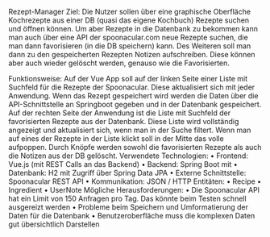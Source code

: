 Rezept-Manager
Ziel:
Die Nutzer sollen über eine graphische Oberfläche Kochrezepte aus einer DB (quasi das eigene Kochbuch) Rezepte suchen und öffnen können. Um aber Rezepte in die Datenbank zu bekommen kann man auch über eine API der spoonacular.com neue Rezepte suchen, die man dann favorisieren (in die DB speichern) kann. Des Weiteren soll man dann zu den gespeicherten Rezepten Notizen aufschreiben. Diese können aber auch wieder gelöscht werden, genauso wie die Favorisierten.

Funktionsweise:
Auf der Vue App soll auf der linken Seite einer Liste mit Suchfeld für die Rezepte der Spoonacular. Diese aktualisiert sich mit jeder Anwendung. Wenn das Rezept gespeichert wird werden die Daten über die API-Schnittstelle an Springboot gegeben und in der Datenbank gespeichert. Auf der rechten Seite der Anwendung ist die Liste mit Suchfeld der favorisierten Rezepte aus der Datenbank. Diese Liste wird vollständig angezeigt und aktualisiert sich, wenn man in der Suche filtert. Wenn man auf eines der Rezepte in der Liste klickt soll in der Mitte das volle aufpoppen. Durch Knöpfe werden sowohl die favorisierten Rezepte als auch die Notizen aus der DB gelöscht.
Verwendete Technologien:
•	Frontend: Vue.js (mit REST Calls an das Backend)
•	Backend: Spring Boot mit 
•	Datenbank: H2 mit Zugriff über Spring Data JPA
•	Externe Schnittstelle: Spoonacular REST API
•	Kommunikation: JSON / HTTP
Entitäten:
•	Recipe 
•	Ingredient 
•	UserNote
Mögliche Herausforderungen:
•	Die Spoonacular API hat ein Limit von 150 Anfragen pro Tag. Das könnte beim Testen schnell ausgereizt werden
•	Probleme beim Speichern und Umformatierung der Daten für die Datenbank
•	Benutzeroberfläche muss die komplexen Daten gut übersichtlich Darstellen
